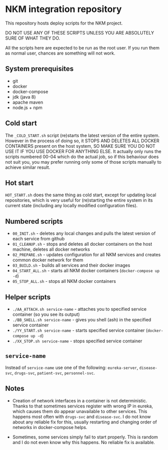 # NKM integration repository
This repository hosts deploy scripts for the NKM project.

DO NOT USE ANY OF THESE SCRIPTS UNLESS YOU ARE ABSOLUTELY SURE OF WHAT THEY DO.

All the scripts here are expected to be run as the root user. If you run them as normal user, chances are something will not work.

## System prerequisites
 - git
 - docker
 - docker-compose
 - jdk (java 8)
 - apache maven
 - node.js + npm

## Cold start
The `_COLD_START.sh` script (re)starts the latest version of the entire system. However in the process of doing so, it STOPS AND DELETES ALL DOCKER CONTAINERS present on the host system, SO MAKE SURE YOU DO NOT USE IT IF YOU USE DOCKER FOR ANYTHING ELSE. It actually only runs the scripts numbered 00-04 which do the actual job, so if this behaviour does not suit you, you may prefer running only some of those scripts manually to achieve similar result.

## Hot start
`HOT_START.sh` does the same thing as cold start, except for updating local repositories, which is very useful for (re)starting the entire system in its current state (including any locally modified configuration files).

## Numbered scripts
 - `00_INIT.sh` - deletes any local changes and pulls the latest version of each service from github
 - `01_CLEANUP.sh` - stops and deletes all docker containers on the host machine, deletes all docker networks
 - `02_PREPARE.sh` - updates configuration for all NKM services and creates common docker network for them
 - `03_BUILD.sh` - builds all services and their docker images
 - `04_START_ALL.sh` - starts all NKM docker containers (`docker-compose up -d`)
 - `05_STOP_ALL.sh` - stops all NKM docker containers

## Helper scripts
 - `./AA_ATTACH.sh service-name` - attaches you to specified service container (so you see its output)
 - `./BB_SHELL.sh service-name` - gives you shell (ash) in the specified service container
 - `./YY_START.sh service-name` - starts specified service container (`docker-compose up -d`)
 - `./XX_STOP.sh service-name` - stops specified service container

## `service-name`
Instead of `service-name` use one of the following: `eureka-server`, `disease-svc`, `drugs-svc`, `patient-svc`, `personnel-svc`.

## Notes
 - Creation of network interfaces in a container is not deterministic. Thanks to that sometimes services register with wrong IP in eureka, which causes them do appear unavailable to other services. This happens most often with `drugs-svc` and `disease-svc`. I do not know about any reliable fix for this, usually restarting and changing order of networks in docker-compose helps.

 - Sometimes, some services simply fail to start properly. This is random and I do not even know why this happens. No reliable fix is available.